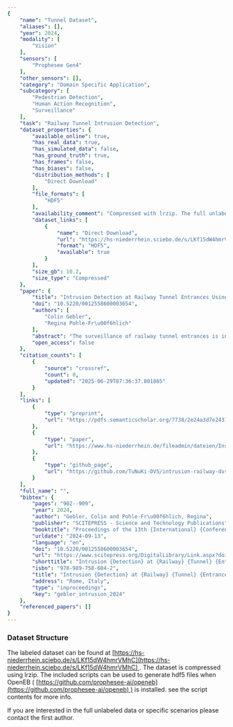 ```yaml
---
{
    "name": "Tunnel Dataset",
    "aliases": [],
    "year": 2024,
    "modality": [
        "Vision"
    ],
    "sensors": [
        "Prophesee Gen4"
    ],
    "other_sensors": [],
    "category": "Domain Specific Application",
    "subcategory": [
        "Pedestrian Detection",
        "Human Action Recognition",
        "Surveillance"
    ],
    "task": "Railway Tunnel Intrusion Detection",
    "dataset_properties": {
        "available_online": true,
        "has_real_data": true,
        "has_simulated_data": false,
        "has_ground_truth": true,
        "has_frames": false,
        "has_biases": false,
        "distribution_methods": [
            "Direct Download"
        ],
        "file_formats": [
            "HDF5"
        ],
        "availability_comment": "Compressed with lrzip. The full unlabeled data or specific scenarios can be obtained by contacting the first author.",
        "dataset_links": [
            {
                "name": "Direct Download",
                "url": "https://hs-niederrhein.sciebo.de/s/LKf15dW4hmrVMhC",
                "format": "HDF5",
                "available": true
            }
        ],
        "size_gb": 10.2,
        "size_type": "Compressed"
    },
    "paper": {
        "title": "Intrusion Detection at Railway Tunnel Entrances Using Dynamic Vision Sensors",
        "doi": "10.5220/0012558600003654",
        "authors": [
            "Colin Gebler",
            "Regina Pohle-Fr\u00f6hlich"
        ],
        "abstract": "The surveillance of railway tunnel entrances is integral to ensure the security of both people and infrastructure. Since 24/7 personal surveillance is not economically possible, it falls to automated solutions to ensure that no persons can intrude unseen. We investigate the use of Dynamic Vision Sensors in fulfilling this task. A Dynamic Vision Sensor differs from a traditional frame-based camera in that it does not record entire images at a fixed rate. Instead, each pixel outputs events independently and asynchronously whenever a change in brightness occurs at that location. We present a dataset recorded over three months at a railway tunnel entrance, with relevant examples assigned labeled as featuring or not featuring intrusions. Furthermore, we investigate intrusion detection by using neural networks to perform image classification on images generated from the event stream using established methods to represent the temporal information in that format. Of the models tested, MobileNetV2 achieved the best result with a classification accuracy of 99 . 55% on our dataset when differentiating between Event Volumes that do or do not contain people.",
        "open_access": false
    },
    "citation_counts": [
        {
            "source": "crossref",
            "count": 0,
            "updated": "2025-06-29T07:36:37.801865"
        }
    ],
    "links": [
        {
            "type": "preprint",
            "url": "https://pdfs.semanticscholar.org/7738/2e24a3d7e243184121f569d4a9ec7ef56093.pdf"
        },
        {
            "type": "paper",
            "url": "https://www.hs-niederrhein.de/fileadmin/dateien/Institute_und_Kompetenzzentren/iPattern/selfarchived/gebler-ipra2024.pdf#page=3.47"
        },
        {
            "type": "github_page",
            "url": "https://github.com/TuNuKi-DVS/intrusion-railway-dvs"
        }
    ],
    "full_name": "",
    "bibtex": {
        "pages": "902--909",
        "year": 2024,
        "author": "Gebler, Colin and Pohle-Fr\u00f6hlich, Regina",
        "publisher": "SCITEPRESS - Science and Technology Publications",
        "booktitle": "Proceedings of the 13th {International} {Conference} on {Pattern} {Recognition} {Applications} and {Methods}",
        "urldate": "2024-09-13",
        "language": "en",
        "doi": "10.5220/0012558600003654",
        "url": "https://www.scitepress.org/DigitalLibrary/Link.aspx?doi=10.5220/0012558600003654",
        "shorttitle": "Intrusion {Detection} at {Railway} {Tunnel} {Entrances} {Using} {Dynamic} {Vision} {Sensors}",
        "isbn": "978-989-758-684-2",
        "title": "Intrusion {Detection} at {Railway} {Tunnel} {Entrances} {Using} {Dynamic} {Vision} {Sensors}:",
        "address": "Rome, Italy",
        "type": "inproceedings",
        "key": "gebler_intrusion_2024"
    },
    "referenced_papers": []
}
---
```


### Dataset Structure

The labeled dataset can be found at [https://hs-niederrhein.sciebo.de/s/LKf15dW4hmrVMhC](https://hs-niederrhein.sciebo.de/s/LKf15dW4hmrVMhC) . The dataset is compressed using lrzip. The included scripts can be used to generate hdf5 files when OpenEB ( [https://github.com/prophesee-ai/openeb](https://github.com/prophesee-ai/openeb) ) is installed. see the script contents for more info.

If you are interested in the full unlabeled data or specific scenarios please contact the first author.
